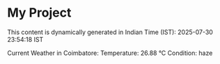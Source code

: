 # My Project

This content is dynamically generated in Indian Time (IST): 2025-07-30 23:54:18 IST


Current Weather in Coimbatore:
Temperature: 26.88 °C
Condition: haze
